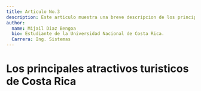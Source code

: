 ```yaml
---
title: Articulo No.3
description: Este articulo muestra una breve descripcion de los principales atractivos turisticos de Costa Rica.
author:
  name: Mijail Diaz Bengoa
  bio: Estudiante de la Universidad Nacional de Costa Rica.
  Carrera: Ing. Sistemas
---
```


# Los principales atractivos turisticos de Costa Rica

<info-box>
  <template #info-box>
  <h2 style="clear: both"><img src="https://d1qqtien6gys07.cloudfront.net/wp-content/uploads/2021/03/DSC_0927.jpg" 
style="float: left; margin-right: 20px" width="700">Parques Nacionales y Reservas Biológicas</h2>

<p>Costa Rica es famosa por su compromiso con la conservación y la biodiversidad. Lugares como el Parque Nacional Corcovado, el Parque Nacional Manuel Antonio y la Reserva Biológica Monteverde son ejemplos de áreas protegidas que albergan una rica variedad de flora y fauna.</p>
<hr>
<h2 style="clear: both"><img src="https://uploads.exoticca.com/es_ES/destination/poi/manuel-antonio.png" 
style="float: right; margin-left: 20px" width="770">Playas</h2>
<p>Desde las playas vírgenes de la Península de Nicoya hasta las animadas costas del Caribe, las playas de Costa Rica son diversas y hermosas. Playa Tamarindo, Playa Conchal, Puerto Viejo y Cahuita son solo algunos ejemplos.</p>
<hr>
<h2 style="clear: both"><img src="https://conozcasucanton.com/wp-content/uploads/sites/11/2016/06/integeneral-com.jpg" 
style="float: left; margin-right: 20px" width="750">Volcanes</h2>

<p>Costa Rica cuenta con varios volcanes impresionantes. El Volcán Arenal solía ser uno de los más activos del país, y hoy en día es un destino popular para observar su cono y relajarse en sus aguas termales. El Volcán Poás también es conocido por su cráter activo.</p>
<hr>
<h2 style="clear: both"><img src="https://www.larepublica.net/storage/images/2018/05/09/201805091509470.fb.jpg?mrf-size=m" 
style="float: right; margin-left: 20px" width="728">Actividades de Aventura</h2>
<p>Desde el senderismo y el rafting hasta el canopy y el surf, Costa Rica ofrece una amplia gama de actividades emocionantes. La tirolesa en la selva de Monteverde y el rafting en el río Pacuare son populares entre los aventureros.</p>
<hr>
<h2 style="clear: both"><img src="https://www.ballenainfocenter.com/wp-content/uploads/2022/01/Parque-nacional-corcovado.jpg" 
style="float: left; margin-right: 20px" width="700">Observación de Vida Silvestre</h2>
<p>La observación de aves y la vida silvestre son experiencias excepcionales en Costa Rica. Lugares como el Parque Nacional Tortuguero son famosos por sus tortugas marinas, mientras que la Reserva Biológica Bosque Nuboso Monteverde es un paraíso para los amantes de las aves.</p>
<hr>
<h2 style="clear: both"><img src="https://www.arawak-experience.com/wp-content/uploads/2019/09/snorkeling-in-costa-rica.jpg" 
style="float: right; margin-left: 20px" width="750">Turismo de Buceo y Snorkel</h2>
<p>Las aguas cristalinas del mar Caribe y el Pacífico ofrecen excelentes oportunidades para el buceo y el snorkel. Los arrecifes de coral del Parque Nacional Cahuita y la Isla del Coco son destinos populares para explorar el mundo submarino.</p>
<hr>
<h2 style="clear: both"><img src="https://www.diarioextra.com/files/Dnews/images/detail/411567_bandaslimondisco.jpg" 
style="float: left; margin-right: 20px" width="734">Cultura y Pueblos</h2>
<p>Explorar los pueblos costeros y las comunidades locales brinda una visión auténtica de la cultura costarricense. La región caribeña es especialmente conocida por su influencia afrocaribeña y su vibrante música y bailes.</p>
<hr>
<h2 style="clear: both"><img src="https://traveler.marriott.com/es/wp-content/uploads/sites/2/2017/11/Hot-Springs_Tabacon-GettyImages-457377547.jpg"
style="float: right; margin-left: 20px" width="730">Aguas Termales y Spas</h2>
<p>Las aguas termales geotérmicas de Costa Rica ofrecen una experiencia relajante única. Lugares como Tabacón y Baldi en la zona del Volcán Arenal son famosos por sus complejos de aguas termales y spas.</p>
<hr>
<h2 style="clear: both"><img src="https://www.larepublica.net/pages/img/senderismo/corcovado/Corcovado-%201.jpg"
style="float: left; margin-right: 30px" height="330" width="730">Caminatas por la Selva</h2>
<p>a. Los senderos en el Parque Nacional Manuel Antonio y en la Reserva Biológica Monteverde ofrecen la oportunidad de descubrir la biodiversidad de cerca.</p>
<hr>
<h2 style="clear: both"><img src="https://www.therealdealtours.com/blog/wp-content/uploads/2021/11/mangroves_boat_tour_1.jpg" 
style="float: right; margin-left: 20px" width="700">Canales y Manglares</h2>
<p>El Parque Nacional Tortuguero es conocido por sus laberintos de canales y manglares, que se pueden explorar en bote para ver una variedad de vida silvestre, incluyendo monos, caimanes y aves acuáticas.</p>

  </template>
</info-box>
